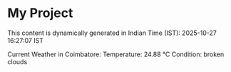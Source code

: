 # My Project

This content is dynamically generated in Indian Time (IST): 2025-10-27 16:27:07 IST


Current Weather in Coimbatore:
Temperature: 24.88 °C
Condition: broken clouds
